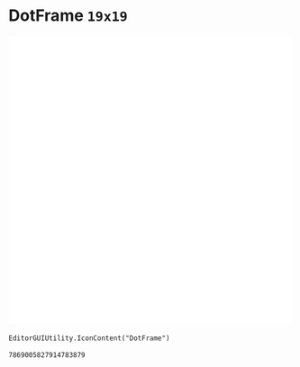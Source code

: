 # DotFrame `19x19`
<img src="/img/DotFrame.png" width=512 height=512>

``` CSharp
EditorGUIUtility.IconContent("DotFrame")
```
```
7869005827914783879
```
